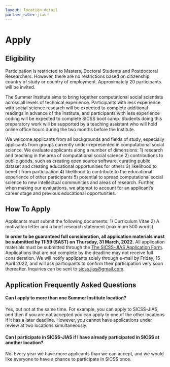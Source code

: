 ```yaml
---
layout: location_detail
partner_site: jias
---
```


# Apply

## Eligibility

Participation is restricted to Masters, Doctoral Students and Postdoctoral Researchers. However, there are no restrictions based on citizenship, country of study or country of employment. Approximately 20 participants will be invited.

The Summer Institute aims to bring together computational social scientists across all levels of technical experience. Participants with less experience with social science research will be expected to complete additional readings in advance of the Institute, and participants with less experience coding will be expected to complete SICSS boot camp. Students doing this preparatory work will be supported by a teaching assistant who will hold online office hours during the two months before the Institute.

We welcome applicants from all backgrounds and fields of study, especially applicants from groups currently under-represented in computational social science. We evaluate applicants along a number of dimensions: 1) research and teaching in the area of computational social science 2) contributions to public goods, such as creating open source software, curating public dataset and creating educational opportunities for others 3) likelihood to benefit from participation 4) likelihood to contribute to the educational experience of other participants 5) potential to spread computational social science to new intellectual communities and areas of research. Further, when making our evaluations, we attempt to account for an applicant’s career stage and previous educational opportunities.

## How To Apply

Applicants must submit the following documents: 1) Curriculum Vitae 2) A motivation letter and a brief research statement (maximum 500 words)

**In order to be guaranteed full consideration, all application materials must be submitted by 11:59 (SAST) on Thursday, 31 March, 2022.** All application materials must be submitted through the [The SICSS-JIAS Application Form](https://docs.google.com/forms/d/e/1FAIpQLSeuJFRwAotssskdPaVLY3xeepCC-D6PySONvV3vy_PGUSn8ig/viewform?usp=sf_link). Applications that are not complete by the deadline may not receive full consideration. We will notify applicants solely through e-mail by Friday, 15 April 2022, and will ask participants to confirm their participation very soon thereafter.
Inquiries can be sent to sicss.jias@gmail.com.

## Application Frequently Asked Questions

#### Can I apply to more than one Summer Institute location?

Yes, but not at the same time. For example, you can apply to SICSS-JIAS, and then if you are not accepted you can apply to one of the other locations if it has a later deadline. However, you cannot have applications under review at two locations simultaneously.

#### Can I participate in SICSS-JIAS if I have already participated in SICSS at another location?

No. Every year we have more applicants than we can accept, and we would like everyone to have a chance to participate in SICSS once.
